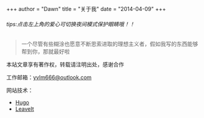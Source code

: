 +++
author = "Dawn"
title = "关于我"
date = "2014-04-09"
+++

###### tips:点击左上角的爱心可切换夜间模式保护眼睛哦！！

> 一个尽管有些糊涂也愿意不断思索进取的理想主义者，假如我写的东西能够帮到你，那就最好啦

本站文章享有著作权，转载请注明出处，感谢合作

工作邮箱：yvlm666@outlook.com

网站技术：

- [Hugo](https://gohugo.io/)
- [LeaveIt](https://github.com/liuzc/LeaveIt)
